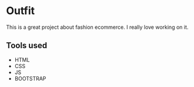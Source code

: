 # Outfit
This is a great project about fashion ecommerce. I really love working on it.

## Tools used

* HTML
* CSS
* JS
* BOOTSTRAP